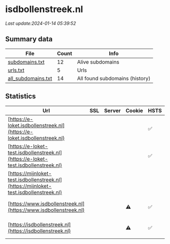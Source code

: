 # isdbollenstreek.nl
*Last update:2024-01-14 05:39:52*
## Summary data
| File       | Count | Info |
|------------|-------|------|
|[subdomains.txt](/data/isdbollenstreek/subdomains.txt)|12|Alive subdomains|
|[urls.txt](/data/isdbollenstreek/urls.txt)|5|Urls|
|[all_subdomains.txt](/data/isdbollenstreek/all_subdomains.txt)|14|All found subdomains (history)|
## Statistics
| Url | SSL | Server | Cookie | HSTS | CSP | XFO | XXP | RP | Tech |
|------------|-------|------|------|------|------|------|------|------|------|
|[https://e-loket.isdbollenstreek.nl](https://e-loket.isdbollenstreek.nl)| || |:white_check_mark: |:white_check_mark: | |:white_check_mark: |HSTS|
|[https://e-loket-test.isdbollenstreek.nl](https://e-loket-test.isdbollenstreek.nl)| || |:white_check_mark: |:white_check_mark: | |:white_check_mark: |HSTS|
|[https://mijnloket-test.isdbollenstreek.nl](https://mijnloket-test.isdbollenstreek.nl)| | | | | | | |:white_check_mark: |HSTS IIS:10.0 Window...|
|[https://www.isdbollenstreek.nl](https://www.isdbollenstreek.nl)| | |:warning: |:white_check_mark: |:warning: |:white_check_mark: |:white_check_mark: |:white_check_mark: |Apache Tomcat Green...|
|[https://isdbollenstreek.nl](https://isdbollenstreek.nl)| | |:warning: |:white_check_mark: |:warning: |:white_check_mark: |:white_check_mark: |:white_check_mark: |Apache Tomcat Green...|